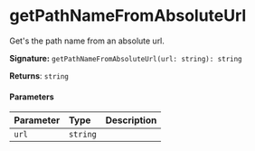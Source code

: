 # getPathNameFromAbsoluteUrl

Get's the path name from an absolute url. 


**Signature:** `getPathNameFromAbsoluteUrl(url: string): string`

**Returns**: `string`



#### Parameters


| Parameter	   | Type    | Description |
|:-------------|:---------------|:------------|
| `url`    | `string` |  |

